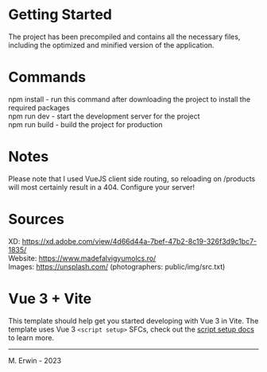 # Getting Started
The project has been precompiled and contains all the necessary files, including the optimized and minified version of the application.

# Commands
npm install - run this command after downloading the project to install the required packages \
npm run dev - start the development server for the project \
npm run build - build the project for production

# Notes
Please note that I used VueJS client side routing, so reloading on /products will most certainly result in a 404. Configure your server!

# Sources

XD: https://xd.adobe.com/view/4d66d44a-7bef-47b2-8c19-326f3d9c1bc7-1835/ \
Website: https://www.madefalvigyumolcs.ro/ \
Images: https://unsplash.com/ (photographers: public/img/src.txt)

# Vue 3 + Vite

This template should help get you started developing with Vue 3 in Vite. The template uses Vue 3 `<script setup>` SFCs, check out the [script setup docs](https://v3.vuejs.org/api/sfc-script-setup.html#sfc-script-setup) to learn more.

***

M. Erwin - 2023
